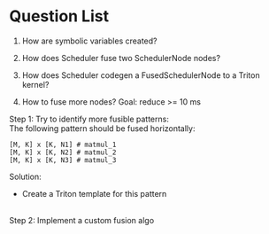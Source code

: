 # Question List
1. How are symbolic variables created?

2. How does Scheduler fuse two SchedulerNode nodes?

3. How does Scheduler codegen a FusedSchedulerNode to a Triton kernel?

4. How to fuse more nodes?
Goal: reduce >= 10 ms <br/>

Step 1: Try to identify more fusible patterns: <br/>
The following pattern should be fused horizontally: <br/>
```
[M, K] x [K, N1] # matmul_1
[M, K] x [K, N2] # matmul_2
[M, K] x [K, N3] # matmul_3
```
Solution: 
- Create a Triton template for this pattern

<br/>
Step 2: Implement a custom fusion algo

